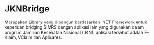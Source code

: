 # JKNBridge
Merupakan Library yang dibangun berdasarkan .NET Framework untuk keperluan bridging SIMRS dengan aplikasi lain yang digunakan dalam program Jaminan Kesehatan Nasional (JKN), aplikasi tersebut adalah E-Klaim, VClaim dan Aplicares.
